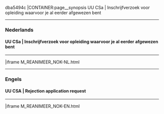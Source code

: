 dba5494c
|CONTAINER:page__synopsis
UU CSa | Inschrijfverzoek voor opleiding waarvoor je al eerder afgewezen bent
_____
### Nederlands
#### UU CSa | Inschrijfverzoek voor opleiding waarvoor je al eerder afgewezen bent
_____
|iframe
M_REANIMEER_NOK-NL.html
_____
### Engels
#### UU CSA | Rejection application request
_____
|iframe
M_REANIMEER_NOK-EN.html